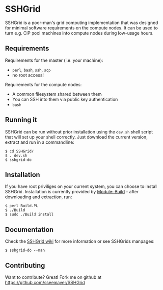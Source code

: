 SSHGrid
=======

SSHGrid is a poor-man's grid computing implementation that was designed 
for minimal software requirements on the compute nodes. It can be used
to turn e.g. CIP pool machines into compute nodes during low-usage hours.

Requirements
------------

Requirements for the master (i.e. your machine):

* `perl`, `bash`, `ssh`, `scp`
* no root access!

Requirements for the compute nodes:

* A common filesystem shared between them
* You can SSH into them via public key authentication
* `bash`

Running it
----------

SSHGrid can be run without prior installation using the `dev.sh` shell script that will set up your shell correctly. 
Just download the current version, extract and run in a commandline:

	$ cd SSHGrid/
	$ . dev.sh
	$ sshgrid-do

Installation
------------

If you have root priviliges on your current system, you can choose to install SSHGrid. Installation is currently 
provided by [Module::Build](http://search.cpan.org/perldoc?Module::Build) - after downloading and extraction, run:

	$ perl Build.PL
	$ ./Build
	$ sudo ./Build install

Documentation
-------------

Check the [SSHGrid wiki](https://github.com/sseemayer/SSHGrid/wiki) for more information or see SSHGrids manpages:

	$ sshgrid-do --man

Contributing
------------

Want to contribute? Great! Fork me on github at https://github.com/sseemayer/SSHGrid


